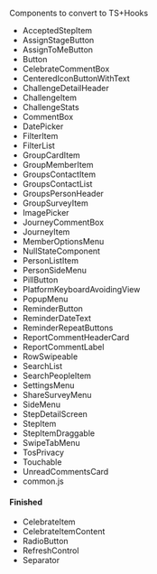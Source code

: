 Components to convert to TS+Hooks

- AcceptedStepItem
- AssignStageButton
- AssignToMeButton
- Button
- CelebrateCommentBox
- CenteredIconButtonWithText
- ChallengeDetailHeader
- ChallengeItem
- ChallengeStats
- CommentBox
- DatePicker
- FilterItem
- FilterList
- GroupCardItem
- GroupMemberItem
- GroupsContactItem
- GroupsContactList
- GroupsPersonHeader
- GroupSurveyItem
- ImagePicker
- JourneyCommentBox
- JourneyItem
- MemberOptionsMenu
- NullStateComponent
- PersonListItem
- PersonSideMenu
- PillButton
- PlatformKeyboardAvoidingView
- PopupMenu
- ReminderButton
- ReminderDateText
- ReminderRepeatButtons
- ReportCommentHeaderCard
- ReportCommentLabel
- RowSwipeable
- SearchList
- SearchPeopleItem
- SettingsMenu
- ShareSurveyMenu
- SideMenu
- StepDetailScreen
- StepItem
- StepItemDraggable
- SwipeTabMenu
- TosPrivacy
- Touchable
- UnreadCommentsCard
- common.js

#### Finished

- CelebrateItem
- CelebrateItemContent
- RadioButton
- RefreshControl
- Separator
